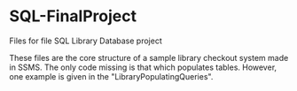 # SQL-FinalProject
Files for file SQL Library Database project 

These files are the core structure of a sample library checkout system made in SSMS. 
The only code missing is that which populates tables. However, one example is given in the "LibraryPopulatingQueries".
